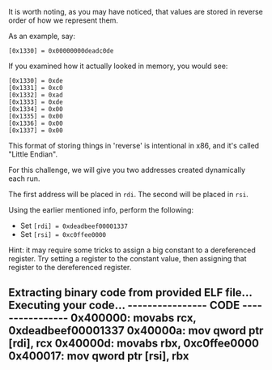 It is worth noting, as you may have noticed, that values are stored in reverse order of how we represent them.

As an example, say:

```
[0x1330] = 0x00000000deadc0de
```

If you examined how it actually looked in memory, you would see:

```
[0x1330] = 0xde
[0x1331] = 0xc0
[0x1332] = 0xad
[0x1333] = 0xde
[0x1334] = 0x00
[0x1335] = 0x00
[0x1336] = 0x00
[0x1337] = 0x00
```

This format of storing things in 'reverse' is intentional in x86, and it's called "Little Endian".

For this challenge, we will give you two addresses created dynamically each run.

The first address will be placed in `rdi`. The second will be placed in `rsi`.

Using the earlier mentioned info, perform the following:

- Set `[rdi] = 0xdeadbeef00001337`
- Set `[rsi] = 0xc0ffee0000`

Hint: it may require some tricks to assign a big constant to a dereferenced register. Try setting a register to the constant value, then assigning that register to the dereferenced register.


Extracting binary code from provided ELF file...
Executing your code...
---------------- CODE ----------------
0x400000:       movabs  rcx, 0xdeadbeef00001337
0x40000a:       mov     qword ptr [rdi], rcx
0x40000d:       movabs  rbx, 0xc0ffee0000
0x400017:       mov     qword ptr [rsi], rbx
--------------------------------------
